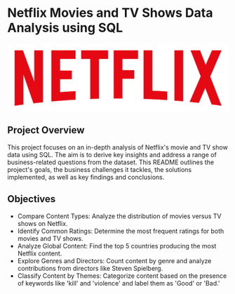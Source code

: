 # Netflix Movies and TV Shows Data Analysis using SQL

![](https://github.com/BeeRojasJr/Netflix_Project/blob/main/logo.png)

## Project Overview
This project focuses on an in-depth analysis of Netflix's movie and TV show data using SQL. The aim is to derive key insights and address a range of business-related questions from the dataset. This README outlines the project's goals, the business challenges it tackles, the solutions implemented, as well as key findings and conclusions.

## Objectives

- Compare Content Types: Analyze the distribution of movies versus TV shows on Netflix.
- Identify Common Ratings: Determine the most frequent ratings for both movies and TV shows.
- Analyze Global Content: Find the top 5 countries producing the most Netflix content.
- Explore Genres and Directors: Count content by genre and analyze contributions from directors like Steven Spielberg.
- Classify Content by Themes: Categorize content based on the presence of keywords like 'kill' and 'violence' and label them as 'Good' or 'Bad.'
